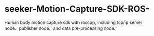 # seeker-Motion-Capture-SDK-ROS-
Human body motion capture sdk with roscpp, including tcp/ip server node、publisher node、and data pre-processing node.  
